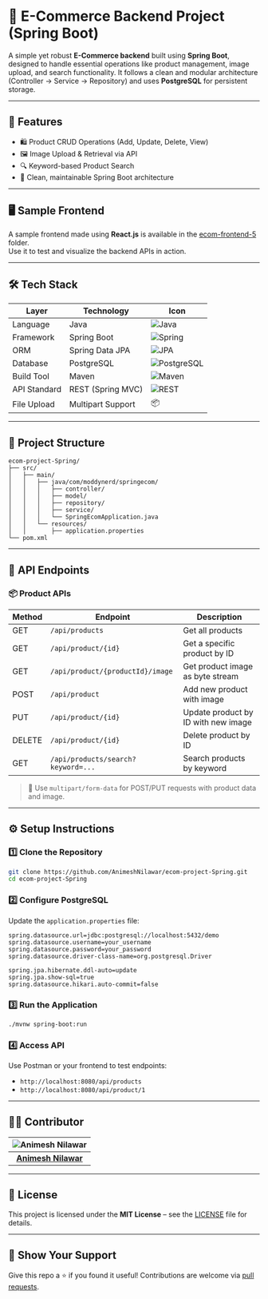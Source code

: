 # 🛒 E-Commerce Backend Project (Spring Boot)

A simple yet robust **E-Commerce backend** built using **Spring Boot**, designed to handle essential operations like product management, image upload, and search functionality. It follows a clean and modular architecture (Controller → Service → Repository) and uses **PostgreSQL** for persistent storage.

---

## 🚀 Features

- 🛍️ Product CRUD Operations (Add, Update, Delete, View)
- 🖼️ Image Upload & Retrieval via API
- 🔍 Keyword-based Product Search
- 🧼 Clean, maintainable Spring Boot architecture

---

## 🖥️ Sample Frontend

A sample frontend made using **React.js** is available in the [ecom-frontend-5](https://github.com/AnimeshNilawar/ecom-project-Spring/tree/main/ecom-frontend-5) folder.  
Use it to test and visualize the backend APIs in action.

---

## 🛠️ Tech Stack

| Layer        | Technology           | Icon |
|--------------|----------------------|------|
| Language     | Java                 | ![Java](https://img.shields.io/badge/Java-%23ED8B00.svg?style=flat&logo=java&logoColor=white) |
| Framework    | Spring Boot          | ![Spring](https://img.shields.io/badge/SpringBoot-6DB33F?style=flat&logo=spring-boot&logoColor=white) |
| ORM          | Spring Data JPA      | ![JPA](https://img.shields.io/badge/JPA-007396?style=flat&logo=hibernate&logoColor=white) |
| Database     | PostgreSQL           | ![PostgreSQL](https://img.shields.io/badge/PostgreSQL-4169E1?style=flat&logo=postgresql&logoColor=white) |
| Build Tool   | Maven                | ![Maven](https://img.shields.io/badge/Maven-C71A36?style=flat&logo=apache-maven&logoColor=white) |
| API Standard | REST (Spring MVC)    | ![REST](https://img.shields.io/badge/REST-API-blue) |
| File Upload  | Multipart Support    | 📦 |

---

## 📁 Project Structure

```
ecom-project-Spring/
├── src/
│   ├── main/
│   │   ├── java/com/moddynerd/springecom/
│   │   │   ├── controller/
│   │   │   ├── model/
│   │   │   ├── repository/
│   │   │   ├── service/
│   │   │   └── SpringEcomApplication.java
│   │   └── resources/
│   │       ├── application.properties
└── pom.xml
```

---

## 🧪 API Endpoints

### 📦 Product APIs

| Method | Endpoint                          | Description                          |
|--------|-----------------------------------|--------------------------------------|
| GET    | `/api/products`                   | Get all products                     |
| GET    | `/api/product/{id}`               | Get a specific product by ID         |
| GET    | `/api/product/{productId}/image`  | Get product image as byte stream     |
| POST   | `/api/product`                    | Add new product with image           |
| PUT    | `/api/product/{id}`               | Update product by ID with new image  |
| DELETE | `/api/product/{id}`               | Delete product by ID                 |
| GET    | `/api/products/search?keyword=...`| Search products by keyword           |

> 📌 Use `multipart/form-data` for POST/PUT requests with product data and image.

---

## ⚙️ Setup Instructions

### 1️⃣ Clone the Repository

```bash
git clone https://github.com/AnimeshNilawar/ecom-project-Spring.git
cd ecom-project-Spring
```

### 2️⃣ Configure PostgreSQL

Update the `application.properties` file:

```properties
spring.datasource.url=jdbc:postgresql://localhost:5432/demo
spring.datasource.username=your_username
spring.datasource.password=your_password
spring.datasource.driver-class-name=org.postgresql.Driver

spring.jpa.hibernate.ddl-auto=update
spring.jpa.show-sql=true
spring.datasource.hikari.auto-commit=false
```

### 3️⃣ Run the Application

```bash
./mvnw spring-boot:run
```

### 4️⃣ Access API

Use Postman or your frontend to test endpoints:
- `http://localhost:8080/api/products`
- `http://localhost:8080/api/product/1`

---

## 👨‍💻 Contributor

| ![Animesh Nilawar](https://avatars.githubusercontent.com/AnimeshNilawar?s=100) |
|:--:|
| [**Animesh Nilawar**](https://github.com/AnimeshNilawar) |

---

## 📄 License

This project is licensed under the **MIT License** – see the [LICENSE](LICENSE) file for details.

---

## 🌟 Show Your Support

Give this repo a ⭐ if you found it useful! Contributions are welcome via [pull requests](https://github.com/AnimeshNilawar/ecom-project-Spring/pulls).
